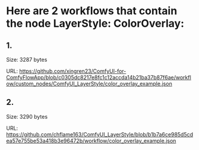 # Here are 2 workflows that contain the node LayerStyle: ColorOverlay:

## 1. 

Size: 3287 bytes

URL: https://github.com/xingren23/ComfyUI-for-ComfyFlowApp/blob/c0305dc8217e8fc1c12accda14b21ba37b87f6ae/workflow/custom_nodes/ComfyUI_LayerStyle/color_overlay_example.json

## 2. 

Size: 3290 bytes

URL: https://github.com/chflame163/ComfyUI_LayerStyle/blob/b1b7a6ce985d5cdea57e755be53a418b3e96472b/workflow/color_overlay_example.json

